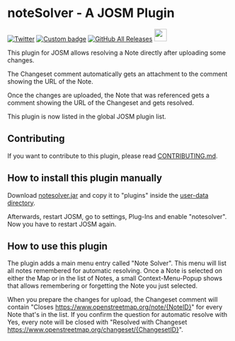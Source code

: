 # noteSolver - A JOSM Plugin
[![Twitter](https://img.shields.io/badge/Twitter-@kmpoppe-1DA1F2.svg?style=for-the-badge&logo=twitter)](https://twitter.com/kmpoppe)
[![Custom badge](https://img.shields.io/static/v1?label=TELEGRAM&message=%40kmpoppe&color=0088ff&logo=telegram&style=for-the-badge)](https://t.me/kmpoppe)
[![GitHub All Releases](https://img.shields.io/github/downloads/kmpoppe/noteSolver/total?style=for-the-badge)](https://github.com/kmpoppe/noteSolver/releases/latest)
[<img src="https://cdn.buymeacoffee.com/buttons/default-blue.png" height="28">](https://www.buymeacoffee.com/kmpoppe)

This plugin for JOSM allows resolving a Note directly after uploading some changes.

The Changeset comment automatically gets an attachment to the comment showing the URL of the Note.

Once the changes are uploaded, the Note that was referenced gets a comment showing the URL of the Changeset and gets resolved.

This plugin is now listed in the global JOSM plugin list.

## Contributing

If you want to contribute to this plugin, please read [CONTRIBUTING.md](/CONTRIBUTING.md).

## How to install this plugin manually

Download [notesolver.jar](https://github.com/kmpoppe/noteSolver/releases/latest/download/notesolver.jar) and copy it to "plugins" inside the [user-data directory](https://josm.openstreetmap.de/wiki/Help/Preferences#JOSMpreferencedatacachedirectories).

Afterwards, restart JOSM,  go to settings, Plug-Ins and enable "notesolver". Now you have to restart JOSM again.

## How to use this plugin

The plugin adds a main menu entry called "Note Solver". This menu will list all notes remembered for automatic resolving. Once a Note is selected on either the Map or in the list of Notes, a small Context-Menu-Popup shows that allows remembering or forgetting the Note you just selected.

When you prepare the changes for upload, the Changeset comment will contain "Closes https://www.openstreetmap.org/note/{NoteID}" for every Note that's in the list. If you confirm the question for automatic resolve with Yes, every note will be closed with "Resolved with Changeset https://www.openstreetmap.org/changeset/{ChangesetID}". 
